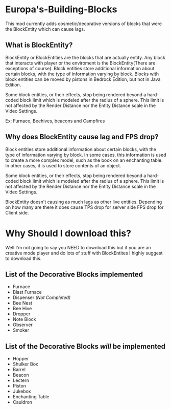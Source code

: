 # Europa's-Building-Blocks
This mod currently adds cosmetic/decorative versions of blocks that were the BlockEntity which can cause lags.

## What is BlockEntity?
BlockEntity or BlockEntities are the blocks that are actually entity. Any block that interacts with player or the enviroment is the BlockEntity(There are exceptions of course). Block entities store additional information about certain blocks, with the type of information varying by block. Blocks with block entities can be moved by pistons in Bedrock Edition, but not in Java Edition.

Some block entities, or their effects, stop being rendered beyond a hard-coded block limit which is modeled after the radius of a sphere. This limit is not affected by the Render Distance nor the Entity Distance scale in the Video Settings. 

Ex: Furnace, Beehives, beacons and Campfires

## Why does BlockEntity cause lag and FPS drop?
Block entities store additional information about certain blocks, with the type of information varying by block. In some cases, this information is used to create a more complex model, such as the book on an enchanting table. In other cases, it is used to store contents of an object.

Some block entities, or their effects, stop being rendered beyond a hard-coded block limit which is modeled after the radius of a sphere. This limit is not affected by the Render Distance nor the Entity Distance scale in the Video Settings. 

BlockEntity doesn't causing as much lags as other live entities. Depending on how many are there it does cause TPS drop for server side FPS drop for Client side.

# Why Should I download this?
Well I'm not going to say you NEED to download this but if you are an creative mode player and do lots of stuff with BlockEntites I highly suggest to download this.

## List of the Decorative Blocks implemented
- Furnace
- Blast Furnace
- Dispenser *(Not Completed)*
- Bee Nest
- Bee Hive
- Dropper
- Note Block
- Observer
- Smoker
## List of the Decorative Blocks *will* be implemented
- Hopper
- Shulker Box
- Barrel
- Beacon
- Lectern
- Piston
- Jukebox
- Enchanting Table
- Cauldron
